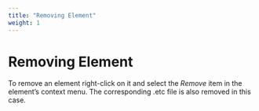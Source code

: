 ```yaml
---
title: "Removing Element"
weight: 1
---
```



# Removing Element

To remove an element right-click on it and select the _Remove_ item in the element’s context menu. The corresponding .etc file is also removed in this case.
